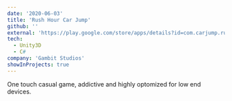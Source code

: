 ```yaml
---
date: '2020-06-03'
title: 'Rush Hour Car Jump'
github: ''
external: 'https://play.google.com/store/apps/details?id=com.carjump.rushhour.funrun.trafficgame'
tech:
  - Unity3D
  - C#
company: 'Gambit Studios'
showInProjects: true
---
```


One touch casual game, addictive and highly optomized for low end devices.
